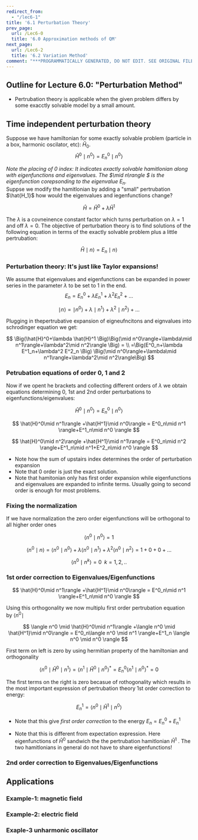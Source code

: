 ```yaml
---
redirect_from:
  - "/lec6-1"
title: '6.1 Perturbation Theory'
prev_page:
  url: /Lec6-0
  title: '6.0 Approximation methods of QM'
next_page:
  url: /Lec6-2
  title: '6.2 Variation Method'
comment: "***PROGRAMMATICALLY GENERATED, DO NOT EDIT. SEE ORIGINAL FILES IN /content***"
---
```

## Outline for Lecture 6.0:  "Perturbation Method"



- Pertrubation theory is applicable when the given problem differs by some exacctly solvable model by a small amount. 

  

  

  

## Time independent perturbation theory



Suppose we have hamiltonian for some exactly solvable problem (particle in a box, harmonic oscilator, etc): $\hat{H}_0$. 
$$
\hat{H}^0 \mid n^0\rangle=E^0_n \mid n^0\rangle
$$



*Note the placing of 0 index: It indicates exactly solvable hamitlonian along with eigenfunctions and eigenvalues. The  $\mid n\rangle $ is the eigenfunction corepsonding to the eigenvalue $E_n$.* <br>Suppse we modify the hamitlonian by adding a "small" pertrubation $\hat{H_1}$ how would the eigenvalues and iegenfunctions change? 

$$
\hat{H}=\hat{H}^0+\lambda \hat{H}^1 
$$


The  $\lambda$ is a covneinence constant factor which turns perturbation on $\lambda=1$ and off $\lambda=0$.  The objective of  perturbation theory is to find solutions of the following equation in terms of the exactly solvable problem plus a little pertrubation:

$$
\hat{H}\mid n\rangle =E_n \mid n\rangle
$$






### Perturbation theory: It's just like Taylor expansions! 



We assume that eigenvalues and eigenfunctions can be expanded in power series in the parameter $\lambda$ to be set to 1 in the end. 
$$
E_n =E^0_n+\lambda E^1_n+\lambda^2 E^2_n+...
$$

$$
\mid n\rangle = \mid n^0\rangle+\lambda\mid n^1\rangle+\lambda^2\mid n^2\rangle+...
$$



Plugging in thepertrubative expansion of eigneufncitons and eignvalues into schrodinger equation we get:



$$
\Big(\hat{H}^0+\lambda \hat{H}^1 \Big)\Big(\mid n^0\rangle+\lambda\mid n^1\rangle+\lambda^2\mid n^2\rangle \Big)  = \\ =\Big(E^0_n+\lambda E^1_n+\lambda^2 E^2_n \Big) \Big(\mid n^0\rangle+\lambda\mid n^1\rangle+\lambda^2\mid n^2\rangle\Big)
$$



### Petrubation equations of order 0, 1 and 2

Now if we opent he brackets and collecting different orders of $\lambda$ we obtain equations determining 0, 1st and 2nd order perturbations to eigenfunctions/eigenvalues:

 

$$
\hat{H}^0\mid n^0\rangle = E^0_n\mid n^0 \rangle
$$


$$
\hat{H}^0\mid n^1\rangle +\hat{H^1}\mid n^0\rangle = E^0_n\mid n^1 \rangle+E^1_n\mid n^0 \rangle
$$


$$
\hat{H}^0\mid n^2\rangle +\hat{H^1}\mid n^1\rangle = E^0_n\mid n^2 \rangle+E^1_n\mid n^1+E^2_n\mid n^0 \rangle
$$



- Note how the sum of  upstairs index determines the order of perturbation expansion		
- Note that 0 order is just the exact solution.
- Note that hamitonian only has first order expansion while eigenfunctions and eigenvalues are expanded to infinite terms. Usually going to second order is enough for most problems. 



###  Fixing the normalization

If we have normalization the zero order eigenfunctions will be orthogonal to all higher order ones

$$
\langle n^0 \mid n^0 \rangle=1
$$


$$
\langle n^0\mid n\rangle = \langle n^0\mid n^0\rangle + \lambda\langle n^0\mid n^1\rangle+\lambda^2\langle n^0\mid n^2\rangle=1+0+0+...
$$

$$
\langle n^0 \mid n^{k} \rangle=0\,\,\, k=1,2,..
$$



### 1st order correction to Eigenvalues/Eigenfunctions



$$
\hat{H}^0\mid n^1\rangle +\hat{H^1}\mid n^0\rangle = E^0_n\mid n^1 \rangle+E^1_n\mid n^0 \rangle
$$



Using this orthogonality we now multiplu  first order pertrubation equation by $\langle n^0 \mid$


$$
\langle n^0 \mid \hat{H}^0\mid n^1\rangle +\langle n^0 \mid  \hat{H^1}\mid n^0\rangle = E^0_n\langle n^0 \mid n^1 \rangle+E^1_n \langle n^0 \mid n^0 \rangle
$$



First term on left is zero by using hermitian property of the hamiltonian and orthogonality

 

$$
\langle n^0 \mid \hat{H}^0\mid n^1\rangle = \langle n^1 \mid \hat{H}^0\mid n^0\rangle^* = E^0_n \langle n^1 \mid n^0\rangle^* = 0
$$



The first terms on the right is zero becasue of rothogonality which results in the most important expression of pertrubation theory 1st order correction to energy: 


$$
E^1_n =\langle n^0 \mid \hat{H}^1\mid n^0 \rangle
$$






- Note that this give *first order correction* to the energy $E_n=E^0_n+E^1_n$

- Note that this is different from expectation expression. Here eigenfunctions of $\hat{H}^0$ sandwich the the pertrubation hamitlonian $\hat{H}^1$ . The two hamitlonians in general do not have to share eigenfunctions!

   


### 2nd order correction to Eigenvalues/Eigenfunctions






## Applications




### Example-1: magnetic field





### Example-2: electric field





### Exaple-3 unharmonic oscillator






